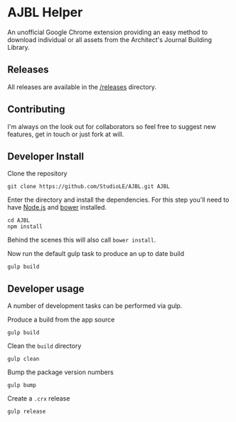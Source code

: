 # AJBL Helper

An unofficial Google Chrome extension providing an easy method to download individual or all assets from the Architect's Journal Building Library.

## Releases

All releases are available in the [/releases](https://github.com/StudioLE/ajbl/tree/master/releases) directory.

## Contributing

I'm always on the look out for collaborators so feel free to suggest new features, get in touch or just fork at will.

## Developer Install

Clone the repository

```
git clone https://github.com/StudioLE/AJBL.git AJBL
```

Enter the directory and install the dependencies. For this step you'll need to have [Node.js](https://nodejs.org/) and [bower](http://bower.io/) installed.

```
cd AJBL
npm install
```

Behind the scenes this will also call `bower install`.

Now run the default gulp task to produce an up to date build

```
gulp build
```

## Developer usage

A number of development tasks can be performed via gulp.

Produce a build from the app source
```
gulp build
```
Clean the `build` directory 
```
gulp clean
```
Bump the package version numbers
```
gulp bump
```
Create a `.crx` release
```
gulp release
```
